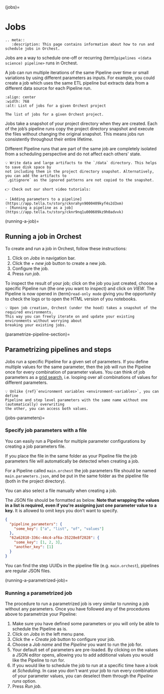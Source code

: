 (jobs)=

# Jobs

```{eval-rst}
.. meta::
   :description: This page contains information about how to run and schedule jobs in Orchest.
```

Jobs are a way to schedule one-off or recurring {term}`pipelines <(data science) pipeline>` runs in Orchest.

A job can run multiple iterations of the same Pipeline over time
or small variations by using different parameters as inputs.
For example, you could create a job which uses the same ETL pipeline
but extracts data from a different data source for each Pipeline run.

```{figure} ../img/jobs-list.png
:align: center
:width: 768
:alt: List of jobs for a given Orchest project

The list of jobs for a given Orchest project.
```

Jobs take a snapshot of your project directory when they are created. Each of the job’s pipeline
runs copy the project directory snapshot and execute the files without changing the original
snapshot. This means jobs run consistently throughout their entire lifetime.

Different Pipeline runs that are part of the same job are completely isolated from a scheduling
perspective and do not affect each others' state.

```{note}
💡 Write data and large artifacts to the `/data` directory. This helps to save disk space by
not including them in the project directory snapshot. Alternatively, you can add the artifacts to
`.gitignore` as the ignored patterns are not copied to the snapshot.
```

```{tip}
👉 Check out our short video tutorials:

- [Adding parameters to a pipeline](https://app.tella.tv/story/cknrahyn9000409kyf4s2d3xm)
- [Running a pipeline as a job](https://app.tella.tv/story/cknr9nq1u000609kz9h0advvk)
```

(running-a-job)=

## Running a job in Orchest

To create and run a job in Orchest, follow these instructions:

1. Click on _Jobs_ in navigation bar.
2. Click the _+ new job_ button to create a new job.
3. Configure the job.
4. Press _run job_.

To inspect the result of your job; click on the job you just created, choose a specific Pipeline run
(the one you want to inspect) and click on _VIEW_. The Pipeline is now opened in {term}`read-only mode` giving you the opportunity to check the logs or to open the HTML version of you notebooks.

```{note}
💡 Upon job creation, Orchest (under the hood) takes a snapshot of the required environments.
This way you can freely iterate on and update your existing environments without worrying about
breaking your existing jobs.
```

(parametrize-pipeline-section)=

## Parametrizing pipelines and steps

Jobs run a specific Pipeline for a given set of parameters. If you define multiple values for the
same parameter, then the job will run the Pipeline once for every combination of parameter values.
You can think of job parameters as a [grid search](https://scikit-learn.org/stable/modules/grid_search.html),
i.e. looping over all combinations of values for different parameters.

```{note}
💡 Unlike {ref}`environment variables <environment-variables>`, you can define
Pipeline and step level parameters with the same name without one (automatically) overwriting
the other, you can access both values.
```

(jobs-parameters)=

### Specify job parameters with a file

You can easily run a Pipeline for multiple parameter configurations by creating
a job parameters file.

If you place the file in the same folder as your Pipeline file the job parameters file will automatically be detected when creating a job.

For a Pipeline called `main.orchest` the job parameters file should be named `main.parameters.json`, and be put in the same folder as the pipeline file (both in the project directory).

You can also select a file manually when creating a job.

The JSON file should be formatted as below. **Note that wrapping the values in a list is required, even if you're assigning just one parameter value to a key.** It is allowed to omit keys you don't want to specify.

```json
{
  "pipeline_parameters": {
    "some_key": ["a", "list", "of", "values"]
  },
  "62a62810-336c-44c4-af6a-35228e8f2028": {
    "some_key": [1, 2, 3],
    "another_key": [1]
  }
}
```

You can find the step UUIDs in the pipeline file (e.g. `main.orchest`), pipelines are regular JSON files.

(running-a-parametrized-job)=

### Running a parametrized job

The procedure to run a parametrized job is very similar to running a job without any parameters.
Once you have followed any of the procedures above to parametrize your Pipeline:

1. Make sure you have defined some parameters or you will only be able to schedule the Pipeline as is.
2. Click on _Jobs_ in the left menu pane.
3. Click the _+ Create job_ button to configure your job.
4. Choose a _Job name_ and the _Pipeline_ you want to run the job for.
5. Your default set of parameters are pre-loaded. By clicking on the values a JSON editor opens,
   allowing you to add additional values you would like the Pipeline to run for.
6. If you would like to schedule the job to run at a specific time have a look at _Scheduling_. In
   case you don't want your job to run every combination of your parameter values, you can
   deselect them through the _Pipeline runs_ option.
7. Press _Run job_.

